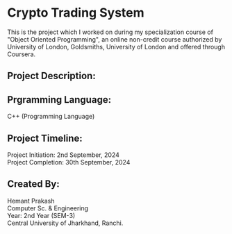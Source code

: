 # Crypto Trading System
This is the project which I worked on during my specialization course of "Object Oriented Programming", an online non-credit course authorized by University of London, Goldsmiths, University
of London and offered through Coursera.

## Project Description:

## Prgramming Language:
C++ (Programming Language)

## Project Timeline:
Project Initiation: 2nd September, 2024
<br>Project Completion: 30th September, 2024

## Created By:
Hemant Prakash
<br>Computer Sc. & Engineering
<br>Year: 2nd Year (SEM-3)
<br>Central University of Jharkhand, Ranchi.
